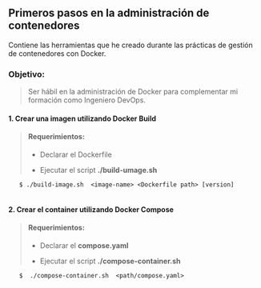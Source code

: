 ## Primeros pasos en la administración de contenedores

Contiene las herramientas que he creado durante las prácticas de gestión de contenedores con Docker.

### Objetivo: 

> Ser hábil en la administración de Docker para complementar mi 
> formación como Ingeniero DevOps.

#### 1. Crear una imagen utilizando Docker Build

> #### Requerimientos:
> - Declarar el Dockerfile
> 
>  - Ejecutar el script **./build-umage.sh**
>

```
   $ ./build-image.sh  <image-name> <Dockerfile path> [version]


``` 


#### 2. Crear el container utilizando Docker Compose

> #### Requerimientos:
> - Declarar  el **compose.yaml**
> 
>  - Ejecutar el script **./compose-container.sh**
>

```
   $  ./compose-container.sh  <path/compose.yaml> 


``` 





